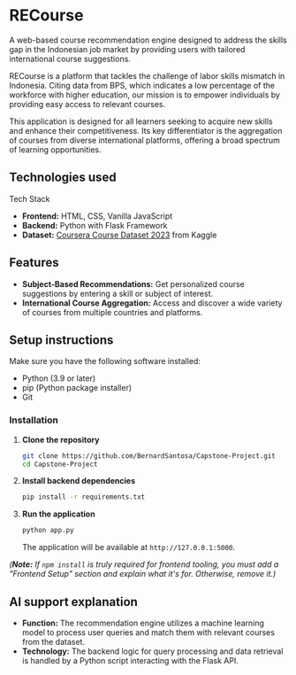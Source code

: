 # RECourse
A web-based course recommendation engine designed to address the skills gap in the Indonesian job market by providing users with tailored international course suggestions.

RECourse is a platform that tackles the challenge of labor skills mismatch in Indonesia. Citing data from BPS, which indicates a low percentage of the workforce with higher education, our mission is to empower individuals by providing easy access to relevant courses.

This application is designed for all learners seeking to acquire new skills and enhance their competitiveness. Its key differentiator is the aggregation of courses from diverse international platforms, offering a broad spectrum of learning opportunities.

## Technologies used
Tech Stack

* **Frontend:** HTML, CSS, Vanilla JavaScript
* **Backend:** Python with Flask Framework
* **Dataset:** [Coursera Course Dataset 2023](https://www.kaggle.com/datasets/tianyimasf/coursera-course-dataset) from Kaggle
## Features
* **Subject-Based Recommendations:** Get personalized course suggestions by entering a skill or subject of interest.
* **International Course Aggregation:** Access and discover a wide variety of courses from multiple countries and platforms.
## Setup instructions
Make sure you have the following software installed:
* Python (3.9 or later)
* pip (Python package installer)
* Git

### Installation

1.  **Clone the repository**
    ```bash
    git clone https://github.com/BernardSantosa/Capstone-Project.git
    cd Capstone-Project
    ```

2.  **Install backend dependencies**
    ```bash
    pip install -r requirements.txt
    ```

3.  **Run the application**
    ```bash
    python app.py
    ```
    The application will be available at `http://127.0.0.1:5000`.

*(**Note:** If `npm install` is truly required for frontend tooling, you must add a "Frontend Setup" section and explain what it's for. Otherwise, remove it.)*
## AI support explanation
* **Function:** The recommendation engine utilizes a machine learning model to process user queries and match them with relevant courses from the dataset.
* **Technology:** The backend logic for query processing and data retrieval is handled by a Python script interacting with the Flask API.